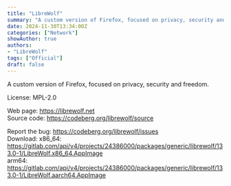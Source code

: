 ```yaml
---
title: "LibreWolf"
summary: "A custom version of Firefox, focused on privacy, security and freedom."
date: 2024-11-30T13:34:00Z
categories: ["Network"]
showAuthor: true
authors:
- "LibreWolf"
tags: ["Official"]
draft: false
---
```


A custom version of Firefox, focused on privacy, security and freedom.

License: MPL-2.0

Web page: <https://librewolf.net>  
Source code: <https://codeberg.org/librewolf/source>

Report the bug: <https://codeberg.org/librewolf/issues>  
Download:   x86_64: <https://gitlab.com/api/v4/projects/24386000/packages/generic/librewolf/133.0-1/LibreWolf.x86_64.AppImage>  
            arm64: <https://gitlab.com/api/v4/projects/24386000/packages/generic/librewolf/133.0-1/LibreWolf.aarch64.AppImage>

